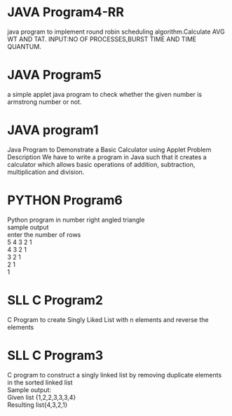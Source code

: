# JAVA Program4-RR
java program to implement round robin scheduling algorithm.Calculate AVG WT AND TAT.
INPUT:NO OF PROCESSES,BURST TIME AND TIME QUANTUM.
# JAVA Program5
a simple applet java program to check whether the given number is armstrong number or not.
# JAVA program1
Java Program to Demonstrate a Basic Calculator using Applet
Problem Description
We have to write a program in Java such that it creates a calculator which allows basic operations of addition, subtraction, multiplication and division.
# PYTHON Program6
Python program in number right angled triangle \
sample output \
enter the number of rows \
5 4 3 2 1 \
4 3 2 1 \
3 2 1 \
2 1 \
1 
# SLL C Program2
C Program to create Singly Liked List with n elements and reverse the elements
# SLL C Program3
C program to construct a singly linked list by removing duplicate elements in the sorted linked list \
Sample output: \
Given list {1,2,2,3,3,3,4} \
Resulting list{4,3,2,1}
